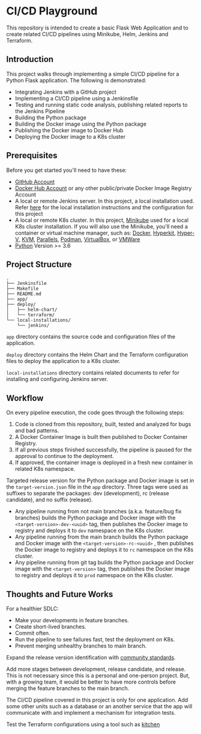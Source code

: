 # CI/CD Playground

This repository is intended to create a basic Flask Web Application and to create related CI/CD pipelines using Minikube, Helm, Jenkins and Terraform.

## Introduction

This project walks through implementing a simple CI/CD pipeline for a Python Flask application. The following is demonstrated:

- Integrating Jenkins with a GitHub project
- Implementing a CI/CD pipeline using a Jenkinsfile
- Testing and running static code analysis, publishing related reports to the Jenkins Pipeline
- Building the Python package
- Building the Docker image using the Python package
- Publishing the Docker image to Docker Hub
- Deploying the Docker image to a K8s cluster


## Prerequisites
Before you get started you'll need to have these:

- [GitHub Account](https://github.com/)
- [Docker Hub Account](https://hub.docker.com/) or any other public/private Docker Image Registry Account
- A local or remote Jenkins server. In this project, a local installation used. Refer [here](https://github.com/erolkeskiner/ci-cd-playground/blob/main/local-installations/jenkins/HOW_TO_MACOS.md) for the local installation instructions and the configuration for this project
- A local or remote K8s cluster. In this project, [Minikube](https://minikube.sigs.k8s.io/docs/start/) used for a local K8s cluster installation. If you will also use the Minikube, you'll need a container or virtual machine manager, such as: [Docker](https://minikube.sigs.k8s.io/docs/drivers/docker/), [Hyperkit](https://minikube.sigs.k8s.io/docs/drivers/hyperkit/), [Hyper-V](https://minikube.sigs.k8s.io/docs/drivers/hyperv/), [KVM](https://minikube.sigs.k8s.io/docs/drivers/kvm2/), [Parallels](https://minikube.sigs.k8s.io/docs/drivers/parallels/), [Podman](https://minikube.sigs.k8s.io/docs/drivers/podman/), [VirtualBox](https://minikube.sigs.k8s.io/docs/drivers/virtualbox/), or [VMWare](https://minikube.sigs.k8s.io/docs/drivers/vmware/)
- [Python](https://www.python.org/downloads/) Version >= 3.6

## Project Structure

```
.
├── Jenkinsfile
├── Makefile
├── README.md
├── app/
├── deploy/
│   ├── helm-chart/
│   └── terraform/
└── local-installations/
    └── jenkins/
```

`app` directory contains the source code and configuration files of the application.

`deploy` directory contains the Helm Chart and the Terraform configuration files to deploy the application to a K8s cluster.

`local-installations` directory contains related documents to refer for installing and configuring Jenkins server.


## Workflow
On every pipeline execution, the code goes through the following steps:

1. Code is cloned from this repository, built, tested and analyzed for bugs and bad patterns.
2. A Docker Container Image is built then published to Docker Container Registry.
3. If all previous steps finished successfully, the pipeline is paused for the approval to continue to the deployment.
4. If approved, the container image is deployed in a fresh new container in related K8s namespace.

Targeted release version for the Python package and Docker image is set in the `target-version.json` file in the `app` directory.
Three tags were used as suffixes to separate the packages: dev (development), rc (release candidate), and no suffix (release).

- Any pipeline running from not main branches (a.k.a. feature/bug fix branches) builds the Python package and Docker image with the `<target-version>-dev-<uuid>` tag, then publishes the Docker image to registry and deploys it to `dev` namespace on the K8s cluster.
- Any pipeline running from the main branch builds the Python package and Docker image with the `<target-version>-rc-<uuid>` , then publishes the Docker image to registry and deploys it to `rc` namespace on the K8s cluster.
- Any pipeline running from git tag builds the Python package and Docker image with the `<target-version>` tag, then publishes the Docker image to registry and deploys it to `prod` namespace on the K8s cluster.


## Thoughts and Future Works
For a healthier SDLC:

- Make your developments in feature branches.
- Create short-lived branches.
- Commit often. 
- Run the pipeline to see failures fast, test the deployment on K8s.
- Prevent merging unhealthy branches to main branch.

Expand the release version identification with [community standards](https://www.python.org/dev/peps/pep-0440/).

Add more stages between development, release candidate, and release. This is not necessary since this is a personal and one-person project. But, with a growing team, it would be better to have more controls before merging the feature branches to the main branch.

The CI/CD pipeline covered in this project is only for one application. Add some other units such as a database or an another service that the app will communicate with and implement a mechanism for integration tests.

Test the Terraform configurations using a tool such as [kitchen](https://newcontext-oss.github.io/kitchen-terraform/)



